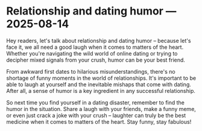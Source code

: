 # Relationship and dating humor — 2025-08-14

Hey readers, let's talk about relationship and dating humor – because let's face it, we all need a good laugh when it comes to matters of the heart. Whether you're navigating the wild world of online dating or trying to decipher mixed signals from your crush, humor can be your best friend. 

From awkward first dates to hilarious misunderstandings, there's no shortage of funny moments in the world of relationships. It's important to be able to laugh at yourself and the inevitable mishaps that come with dating. After all, a sense of humor is a key ingredient in any successful relationship. 

So next time you find yourself in a dating disaster, remember to find the humor in the situation. Share a laugh with your friends, make a funny meme, or even just crack a joke with your crush – laughter can truly be the best medicine when it comes to matters of the heart. Stay funny, stay fabulous!